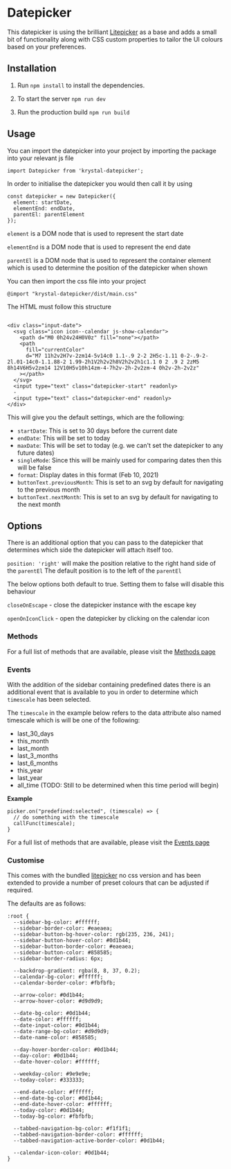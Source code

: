 # Datepicker

This datepicker is using the brilliant [Litepicker](https://litepicker.com/) as a base and adds a small bit of functionality along with CSS custom properties to tailor the UI colours based on your preferences.

## Installation

1. Run `npm install` to install the dependencies.

2. To start the server `npm run dev`

3. Run the production build `npm run build`

## Usage

You can import the datepicker into your project by importing the package into your relevant js file

```
import Datepicker from 'krystal-datepicker';
```

In order to initialise the datepicker you would then call it by using

```
const datepicker = new Datepicker({
  element: startDate,
  elementEnd: endDate,
  parentEl: parentElement
});
```

`element` is a DOM node that is used to represent the start date

`elementEnd` is a DOM node that is used to represent the end date

`parentEl` is a DOM node that is used to represent the container element which is used to determine the position of the datepicker when shown

You can then import the css file into your project

```
@import "krystal-datepicker/dist/main.css"
```

The HTML must follow this structure

```

<div class="input-date">
  <svg class="icon icon--calendar js-show-calendar">
    <path d="M0 0h24v24H0V0z" fill="none"></path>
    <path
      fill="currentColor"
      d="M7 11h2v2H7v-2zm14-5v14c0 1.1-.9 2-2 2H5c-1.11 0-2-.9-2-2l.01-14c0-1.1.88-2 1.99-2h1V2h2v2h8V2h2v2h1c1.1 0 2 .9 2 2zM5 8h14V6H5v2zm14 12V10H5v10h14zm-4-7h2v-2h-2v2zm-4 0h2v-2h-2v2z"
    ></path>
  </svg>
  <input type="text" class="datepicker-start" readonly>
  -
  <input type="text" class="datepicker-end" readonly>
</div>
```

This will give you the default settings, which are the following:

- `startDate`: This is set to 30 days before the current date
- `endDate`: This will be set to today
- `maxDate`: This will be set to today (e.g. we can't set the datepicker to any future dates)
- `singleMode`: Since this will be mainly used for comparing dates then this will be false
- `format`: Display dates in this format (Feb 10, 2021)
- `buttonText.previousMonth`: This is set to an svg by default for navigating to the previous month
- `buttonText.nextMonth`: This is set to an svg by default for navigating to the next month

## Options

There is an additional option that you can pass to the datepicker that determines which side the datepicker will attach itself too.

`position: 'right'` will make the position relative to the right hand side of the `parentEl`
The default position is to the left of the `parentEl`

The below options both default to true. Setting them to false will disable this behaviour

`closeOnEscape` - close the datepicker instance with the escape key

`openOnIconClick` - open the datepicker by clicking on the calendar icon

### Methods

For a full list of methods that are available, please visit the [Methods page](https://litepicker.com/docs/methods)

### Events

With the addition of the sidebar containing predefined dates there is an additional event that is available to you in order to determine which `timescale` has been selected.

The `timescale` in the example below refers to the data attribute also named timescale which is will be one of the following:

- last_30_days
- this_month
- last_month
- last_3_months
- last_6_months
- this_year
- last_year
- all_time (TODO: Still to be determined when this time period will begin)

**Example**

```
picker.on("predefined:selected", (timescale) => {
  // do something with the timescale
  callFunc(timescale);
}
```

For a full list of methods that are available, please visit the [Events page](https://litepicker.com/docs/events)

### Customise

This comes with the bundled [litepicker](https://litepicker.com) no css version and has been extended to provide a number of preset colours that can be adjusted if required.

The defaults are as follows:

```
:root {
  --sidebar-bg-color: #ffffff;
  --sidebar-border-color: #eaeaea;
  --sidebar-button-bg-hover-color: rgb(235, 236, 241);
  --sidebar-button-hover-color: #0d1b44;
  --sidebar-button-border-color: #eaeaea;
  --sidebar-button-color: #858585;
  --sidebar-border-radius: 6px;

  --backdrop-gradient: rgba(8, 8, 37, 0.2);
  --calendar-bg-color: #ffffff;
  --calendar-border-color: #fbfbfb;

  --arrow-color: #0d1b44;
  --arrow-hover-color: #d9d9d9;

  --date-bg-color: #0d1b44;
  --date-color: #ffffff;
  --date-input-color: #0d1b44;
  --date-range-bg-color: #d9d9d9;
  --date-name-color: #858585;

  --day-hover-border-color: #0d1b44;
  --day-color: #0d1b44;
  --date-hover-color: #ffffff;

  --weekday-color: #9e9e9e;
  --today-color: #333333;

  --end-date-color: #ffffff;
  --end-date-bg-color: #0d1b44;
  --end-date-hover-color: #ffffff;
  --today-color: #0d1b44;
  --today-bg-color: #fbfbfb;

  --tabbed-navigation-bg-color: #f1f1f1;
  --tabbed-navigation-border-color: #ffffff;
  --tabbed-navigation-active-border-color: #0d1b44;

  --calendar-icon-color: #0d1b44;
}
```
